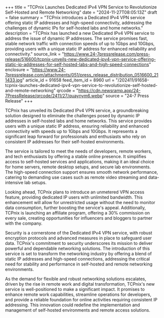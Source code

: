 +++
title = "TCPnix Launches Dedicated IPv4 VPN Service to Revolutionize Self-Hosted and Remote Networking"
date = "2024-11-27T08:05:13Z"
draft = false
summary = "TCPnix introduces a Dedicated IPv4 VPN service offering static IP addresses and high-speed connectivity, addressing the challenges of dynamic IPs for self-hosted labs and home networks."
description = "TCPnix has launched a new Dedicated IPv4 VPN service to address the issue of dynamic IP addresses. The service promises fast, stable network traffic with connection speeds of up to 1Gbps and 10Gbps, providing users with a unique static IP address for enhanced reliability and connectivity."
source_link = "https://www.24-7pressrelease.com/press-release/516600/tcpnix-unveils-new-dedicated-ipv4-vpn-service-offering-static-ip-addresses-for-self-hosted-labs-and-high-speed-connections"
enclosure = "https://www.24-7pressrelease.com/attachments/051/press_release_distribution_0516600_211433.jpg"
article_id = 91658
feed_item_id = 8960
url = "/202411/91658-tcpnix-launches-dedicated-ipv4-vpn-service-to-revolutionize-self-hosted-and-remote-networking"
qrcode = "https://cdn.newsramp.app/24-7PressRelease/qrcode/2411/27/quaynym6.webp"
source = "24-7 Press Release"
+++

<p>TCPnix has unveiled its Dedicated IPv4 VPN service, a groundbreaking solution designed to eliminate the challenges posed by dynamic IP addresses in self-hosted labs and home networks. This service provides users with a unique static IP address, ensuring reliability and enhanced connectivity with speeds up to 1Gbps and 10Gbps. It represents a significant leap forward for professionals and enthusiasts who rely on consistent IP addresses for their self-hosted environments.</p><p>The service is tailored to meet the needs of developers, remote workers, and tech enthusiasts by offering a stable online presence. It simplifies access to self-hosted services and applications, making it an ideal choice for home servers, remote desktop setups, and secure lab environments. The high-speed connection support ensures smooth network performance, catering to demanding use cases such as remote video streaming and data-intensive lab setups.</p><p>Looking ahead, TCPnix plans to introduce an unmetered VPN access feature, providing dedicated IP users with unlimited bandwidth. This enhancement will allow for unrestricted usage without the need to monitor data consumption, further boosting the service's appeal. Additionally, TCPnix is launching an affiliate program, offering a 30% commission on every sale, creating opportunities for influencers and bloggers to partner with the company.</p><p>Security is a cornerstone of the Dedicated IPv4 VPN service, with robust encryption protocols and advanced measures in place to safeguard user data. TCPnix's commitment to security underscores its mission to deliver powerful and dependable networking solutions. The introduction of this service is set to transform the networking industry by offering a blend of static IP addresses and high-speed connections, addressing the critical need for stability and performance in self-hosted and remote networking environments.</p><p>As the demand for flexible and robust networking solutions escalates, driven by the rise in remote work and digital transformation, TCPnix's new service is well-positioned to make a significant impact. It promises to enhance remote work capabilities, streamline operations for developers, and provide a reliable foundation for online activities requiring consistent IP addressing. This innovation could redefine the implementation and management of self-hosted environments and remote access solutions.</p>
